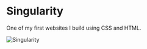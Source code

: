 # Singularity
One of my first websites I build using CSS and HTML.

![Singularity](https://github.com/WhiteFang033/Singularity/blob/main/Singularity_profile.jpg?raw=true "Singularity")
